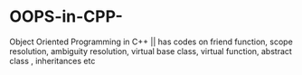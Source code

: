 # OOPS-in-CPP-
Object Oriented Programming in C++ || has codes on friend function, scope resolution, ambiguity resolution, virtual base class, virtual function, abstract class , inheritances etc 
